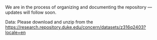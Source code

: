We are in the process of organizing and documenting the repository — updates will follow soon.

Data: Please download and unzip from the https://research.repository.duke.edu/concern/datasets/z316q2403?locale=en
